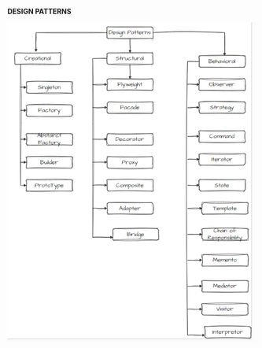 **DESIGN PATTERNS**
<div style="display: flex; justify-content: center;">
  <img src="dp.PNG" alt="Design Patterns" />
</div>
